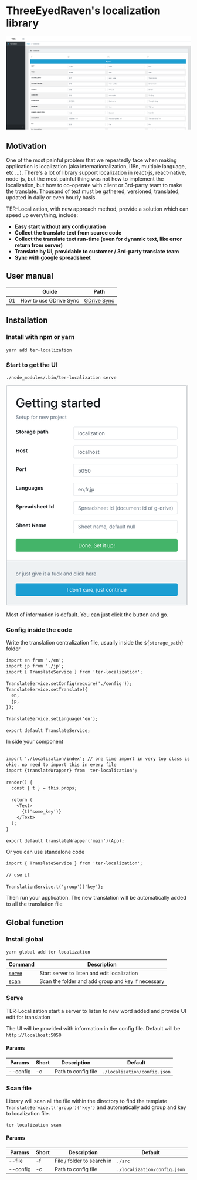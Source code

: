 # ThreeEyedRaven's localization library

![UI Editor](/docs/images/01.UIEditor.png?raw=true "UI Editor")

## Motivation

One of the most painful problem that we repeatedly face when making application is localization (aka 
internationalization, i18n, multiple language, etc ...). There's a lot of library support localization in react-js, 
react-native, node-js, but the most painful thing was not how to implement the localization, but how to co-operate with 
client or 3rd-party team to make the translate. Thousand of text must be gathered, versioned, translated, updated in 
daily or even hourly basis.

TER-Localization, with new approach method, provide a solution which can speed up everything, include: 

* **Easy start without any configuration**
* **Collect the translate text from source code**
* **Collect the translate text run-time (even for dynamic text, like error return from server)**
* **Translate by UI, providable to customer / 3rd-party translate team**
* **Sync with google spreadsheet**

## User manual

|    | Guide                  | Path                                           |
|----|------------------------|------------------------------------------------|
| 01 | How to use GDrive Sync | [GDrive Sync](/docs/How_to_use_gdrive_sync.md) |

## Installation
### Install with npm or yarn

```
yarn add ter-localization
```

### Start to get the UI

```
./node_modules/.bin/ter-localization serve
```

![UI Editor](/docs/images/02.GettingStarted.png?raw=true "UI Editor")

Most of information is default. You can just click the button and go.

### Config inside the code

Write the translation centralization file, usually inside the `${storage_path}` folder

```
import en from './en';
import jp from './jp';
import { TranslateService } from 'ter-localization';

TranslateService.setConfig(require('./config'));
TranslateService.setTranslate({
  en,
  jp,
});

TranslateService.setLanguage('en');

export default TranslateService;
```

In side your component

```

import './localization/index'; // one time import in very top class is okie. no need to import this in every file
import {translateWrapper} from 'ter-localization';

render() {
  const { t } = this.props;

  return (
    <Text>
      {t('some_key')}
    </Text>
  );
}

export default translateWrapper('main')(App);
```

Or you can use standalone code

```
import { TranslateService } from 'ter-localization';

// use it

TranslationService.t('group')('key');
```

Then run your application. The new translation will be automatically added to all the translation file

## Global function
### Install global

```
yarn global add ter-localization
```


| Command               | Description                                        |
|-----------------------|----------------------------------------------------|
| [serve](#serve)       | Start server to listen and edit localization       |
| [scan](#scan-file)    | Scan the folder and add group and key if necessary |

### Serve

TER-Localization start a server to listen to new word added and provide UI edit for translation

The UI will be provided with information in the config file. Default will be `http://localhost:5050`

#### Params

| Params   | Short | Description         | Default                      |
|----------|-------|---------------------|------------------------------|
| --config | -c    | Path to config file | `./localization/config.json` |

### Scan file

Library will scan all the file within the directory to find the template `TranslateService.t('group')('key')` and automatically add group and key to localization file.

```
ter-localization scan
```

#### Params

| Params   | Short | Description                | Default                      |
|----------|-------|----------------------------|------------------------------|
| --file   | -f    | File / folder to search in | `./src`                      |
| --config | -c    | Path to config file        | `./localization/config.json` |